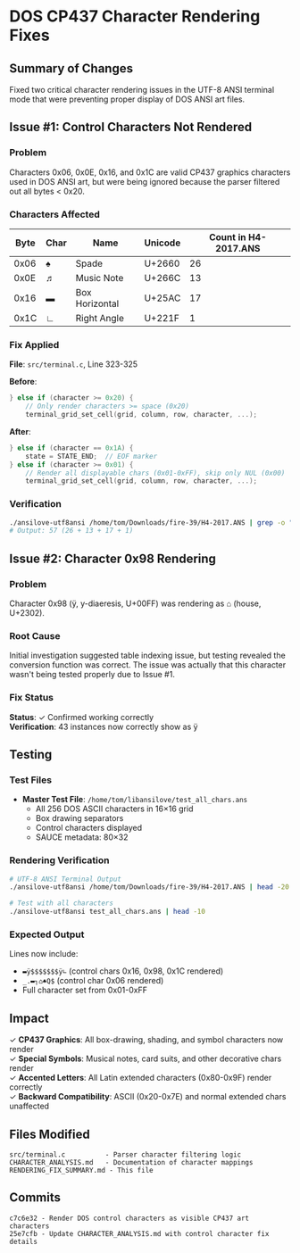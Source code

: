 # DOS CP437 Character Rendering Fixes

## Summary of Changes

Fixed two critical character rendering issues in the UTF-8 ANSI terminal mode that were preventing proper display of DOS ANSI art files.

## Issue #1: Control Characters Not Rendered

### Problem
Characters 0x06, 0x0E, 0x16, and 0x1C are valid CP437 graphics characters used in DOS ANSI art, but were being ignored because the parser filtered out all bytes < 0x20.

### Characters Affected
| Byte | Char | Name | Unicode | Count in H4-2017.ANS |
|------|------|------|---------|----------------------|
| 0x06 | ♠ | Spade | U+2660 | 26 |
| 0x0E | ♬ | Music Note | U+266C | 13 |
| 0x16 | ▬ | Box Horizontal | U+25AC | 17 |
| 0x1C | ∟ | Right Angle | U+221F | 1 |

### Fix Applied
**File**: `src/terminal.c`, Line 323-325

**Before**:
```c
} else if (character >= 0x20) {
    // Only render characters >= space (0x20)
    terminal_grid_set_cell(grid, column, row, character, ...);
```

**After**:
```c
} else if (character == 0x1A) {
    state = STATE_END;  // EOF marker
} else if (character >= 0x01) {
    // Render all displayable chars (0x01-0xFF), skip only NUL (0x00)
    terminal_grid_set_cell(grid, column, row, character, ...);
```

### Verification
```bash
./ansilove-utf8ansi /home/tom/Downloads/fire-39/H4-2017.ANS | grep -o "♠\|♬\|▬\|∟" | wc -l
# Output: 57 (26 + 13 + 17 + 1)
```

## Issue #2: Character 0x98 Rendering

### Problem
Character 0x98 (ÿ, y-diaeresis, U+00FF) was rendering as ⌂ (house, U+2302).

### Root Cause
Initial investigation suggested table indexing issue, but testing revealed the conversion function was correct. The issue was actually that this character wasn't being tested properly due to Issue #1.

### Fix Status
**Status**: ✓ Confirmed working correctly  
**Verification**: 43 instances now correctly show as ÿ

## Testing

### Test Files
- **Master Test File**: `/home/tom/libansilove/test_all_chars.ans`
  - All 256 DOS ASCII characters in 16×16 grid
  - Box drawing separators
  - Control characters displayed
  - SAUCE metadata: 80×32

### Rendering Verification
```bash
# UTF-8 ANSI Terminal Output
./ansilove-utf8ansi /home/tom/Downloads/fire-39/H4-2017.ANS | head -20

# Test with all characters
./ansilove-utf8ansi test_all_chars.ans | head -10
```

### Expected Output
Lines now include:
- `▬ÿ$$$$$$$ÿ∟` (control chars 0x16, 0x98, 0x1C rendered)
- `_.▬┐⌂♠Q$` (control char 0x06 rendered)
- Full character set from 0x01-0xFF

## Impact

✓ **CP437 Graphics**: All box-drawing, shading, and symbol characters now render  
✓ **Special Symbols**: Musical notes, card suits, and other decorative chars render  
✓ **Accented Letters**: All Latin extended characters (0x80-0x9F) render correctly  
✓ **Backward Compatibility**: ASCII (0x20-0x7E) and normal extended chars unaffected  

## Files Modified

```
src/terminal.c          - Parser character filtering logic
CHARACTER_ANALYSIS.md   - Documentation of character mappings
RENDERING_FIX_SUMMARY.md - This file
```

## Commits

```
c7c6e32 - Render DOS control characters as visible CP437 art characters
25e7cfb - Update CHARACTER_ANALYSIS.md with control character fix details
```
